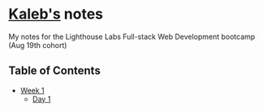 # [Kaleb's](https://www.github.com/hhaslam11/) notes

My notes for the Lighthouse Labs Full-stack Web Development bootcamp (Aug 19th cohort)

## Table of Contents
* [Week 1](/Week_1/)
  * [Day 1](/Week_1/Day_1/)
